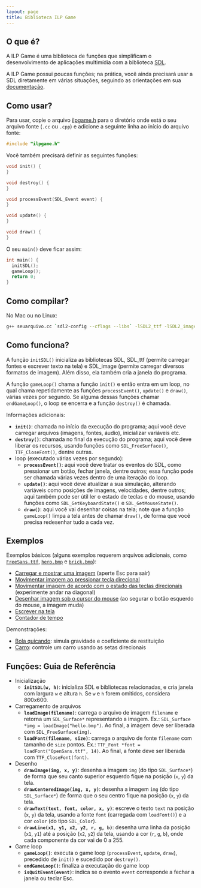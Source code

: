 ```yaml
---
layout: page
title: Biblioteca ILP Game
---
```


## O que é?

A ILP Game é uma biblioteca de funções que simplificam o desenvolvimento de aplicações multimídia com a biblioteca [SDL](https://www.libsdl.org/).

A ILP Game possui poucas funções; na prática, você ainda precisará usar a SDL diretamente em várias situações, seguindo as orientações em sua [documentação](https://wiki.libsdl.org/APIByCategory).

## Como usar?

Para usar, copie o arquivo [ilpgame.h](ilpgame.h) para o diretório onde está o seu arquivo fonte (`.cc` ou `.cpp`) e adicione a seguinte linha ao início do arquivo fonte:

```c++
#include "ilpgame.h"
```

Você também precisará definir as seguintes funções:

```c++
void init() {
}

void destroy() {
}

void processEvent(SDL_Event event) {
}

void update() {
}

void draw() {
}
```

O seu `main()` deve ficar assim:

```c++
int main() {
  initSDL();
  gameLoop();
  return 0;
}
```

## Como compilar?

No Mac ou no Linux:

```bash
g++ seuarquivo.cc `sdl2-config --cflags --libs` -lSDL2_ttf -lSDL2_image
```

## Como funciona?

A função `initSDL()` inicializa as bibliotecas SDL, SDL\_ttf (permite carregar fontes e escrever texto na tela) e SDL\_image (permite carregar diversos formatos de imagem). Além disso, ela também cria a janela do programa.

A função `gameLoop()` chama a função `init()` e então entra em um loop, no qual chama repetidamente as funções `processEvent()`, `update()` e `draw()`, várias vezes por segundo. Se alguma dessas funções chamar `endGameLoop()`, o loop se encerra e a função `destroy()` é chamada.

Informações adicionais:

- **`init()`**: chamada no início da execução do programa; aqui você deve carregar arquivos (imagens, fontes, áudio), inicializar variáveis etc.
- **`destroy()`**: chamada no final da execução do programa; aqui você deve liberar os recursos, usando funções como `SDL_FreeSurface()`, `TTF_CloseFont()`, dentre outras.
- loop (executado várias vezes por segundo):
  - **`processEvent()`**: aqui você deve tratar os eventos do SDL, como pressionar um botão, fechar janela, dentre outros; essa função pode ser chamada várias vezes dentro de uma iteração do loop.
  - **`update()`**: aqui você deve atualizar a sua simulação, alterando variáveis como posições de imagens, velocidades, dentre outros; aqui também pode ser útil ler o estado de teclas e do mouse, usando funções como `SDL_GetKeyboardState()` e `SDL_GetMouseState()`.
  - **`draw()`**: aqui você vai desenhar coisas na tela; note que a função `gameLoop()` limpa a tela antes de chamar `draw()`, de forma que você precisa redesenhar tudo a cada vez.

## Exemplos

Exemplos básicos (alguns exemplos requerem arquivos adicionais, como [`FreeSans.ttf`](FreeSans.ttf), [`hero.bmp`](hero.bmp) e [`brick.bmp`](brick.bmp)):

- [Carregar e mostrar uma imagem](tut-imagem.cc) (aperte Esc para sair)
- [Movimentar imagem ao pressionar tecla direcional](tut-keypress.cc)
- [Movimentar imagem de acordo com o estado das teclas direcionais](tut-keystate.cc) (experimente andar na diagonal)
- [Desenhar imagem sob o cursor do mouse](tut-mouse.cc) (ao segurar o botão esquerdo do mouse, a imagem muda)
- [Escrever na tela](tut-texto.cc)
- [Contador de tempo](tut-texto.cc)


Demonstrações:

- [Bola quicando](demo-quica.cc): simula gravidade e coeficiente de restituição
- [Carro](demo-carro.cc): controle um carro usando as setas direcionais

## Funções: Guia de Referência

- Inicialização
    - **`initSDL(w, h)`**: inicializa SDL e bibliotecas relacionadas, e cria janela com largura `w` e altura `h`. Se `w` e `h` forem omitidos, considera 800x600.
- Carregamento de arquivos
    - **`loadImage(filename)`**: carrega o arquivo de imagem `filename` e retorna um `SDL_Surface*` representando a imagem. Ex.: `SDL_Surface *img = loadImage("hello.bmp")`. Ao final, a imagem deve ser liberada com `SDL_FreeSurface(img)`.
    - **`loadFont(filename, size)`**: carrega o arquivo de fonte `filename` com tamanho de `size` pontos. Ex.: `TTF_Font *font = loadFont("OpenSans.ttf", 14)`. Ao final, a fonte deve ser liberada com `TTF_CloseFont(font)`.
- Desenho
    - **`drawImage(img, x, y)`**: desenha a imagem `img` (do tipo `SDL_Surface*`) de forma que seu canto superior esquerdo fique na posição (`x`, `y`) da tela.
    - **`drawCenteredImage(img, x, y)`**: desenha a imagem `img` (do tipo `SDL_Surface*`) de forma que o seu centro fique na posição (`x`, `y`) da tela.
    - **`drawText(text, font, color, x, y)`**: escreve o texto `text` na posição (`x`, `y`) da tela, usando a fonte `font` (carregada com `loadFont()`) e a cor `color` (do tipo `SDL_Color`).
    - **`drawLine(x1, y1, x2, y2, r, g, b)`**: desenha uma linha da posição (`x1`, `y1`) até a posição (`x2`, `y2`) da tela, usando a cor (`r`, `g`, `b`), onde cada componente da cor vai de 0 a 255.
- Game loop
    - **`gameLoop()`**: executa o game loop (`processEvent`, `update`, `draw`), precedido de `init()` e sucedido por `destroy()`.
    - **`endGameLoop()`**: finaliza a executação do game loop
    - **`isQuitEvent(event)`**: indica se o evento `event` corresponde a fechar a janela ou teclar Esc.
